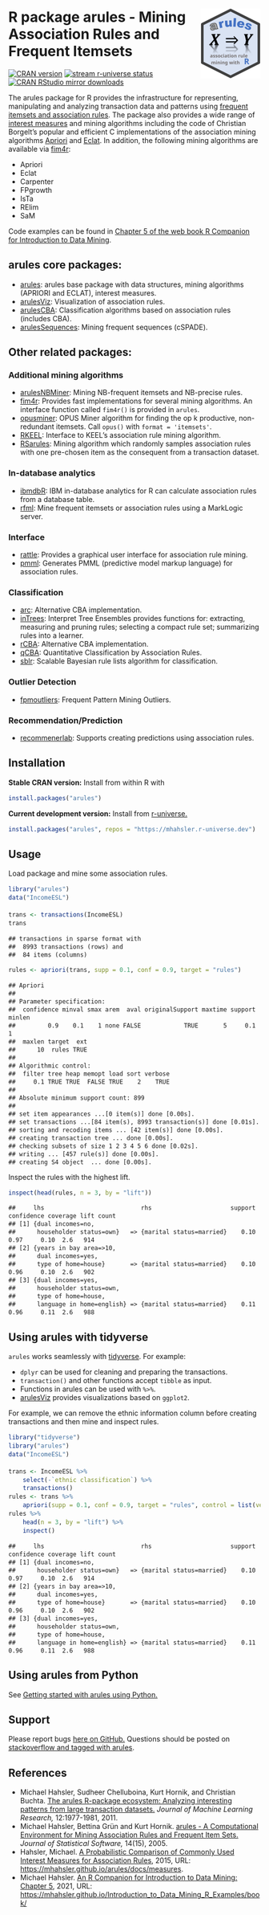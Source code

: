 
# <img src="man/figures/logo.svg" align="right" height="139" /> R package arules - Mining Association Rules and Frequent Itemsets

[![CRAN
version](http://www.r-pkg.org/badges/version/arules)](https://CRAN.R-project.org/package=arules)
[![stream r-universe
status](https://mhahsler.r-universe.dev/badges/arules)](https://mhahsler.r-universe.dev/ui#package:arules)
[![CRAN RStudio mirror
downloads](http://cranlogs.r-pkg.org/badges/arules)](https://CRAN.R-project.org/package=arules)

The arules package for R provides the infrastructure for representing,
manipulating and analyzing transaction data and patterns using [frequent
itemsets and association
rules](https://en.wikipedia.org/wiki/Association_rule_learning). The
package also provides a wide range of [interest
measures](https://mhahsler.github.io/arules/docs/measures) and mining
algorithms including the code of Christian Borgelt’s popular and
efficient C implementations of the association mining algorithms
[Apriori](https://borgelt.net/apriori.html) and
[Eclat](https://borgelt.net/eclat.html). In addition, the following
mining algorithms are available via
[fim4r](https://borgelt.net/fim4r.html):

-   Apriori
-   Eclat
-   Carpenter
-   FPgrowth
-   IsTa
-   RElim
-   SaM

Code examples can be found in [Chapter 5 of the web book R Companion for
Introduction to Data
Mining](https://mhahsler.github.io/Introduction_to_Data_Mining_R_Examples/book/association-analysis-basic-concepts-and-algorithms.html).

## arules core packages:

-   [arules](https://cran.r-project.org/package=arules): arules base
    package with data structures, mining algorithms (APRIORI and ECLAT),
    interest measures.
-   [arulesViz](https://github.com/mhahsler/arulesViz): Visualization of
    association rules.
-   [arulesCBA](https://github.com/ianstenbit/arulesCBA): Classification
    algorithms based on association rules (includes CBA).  
-   [arulesSequences](https://cran.r-project.org/package=arulesSequences):
    Mining frequent sequences (cSPADE).

## Other related packages:

### Additional mining algorithms

-   [arulesNBMiner](https://github.com/mhahsler/arulesNBMiner): Mining
    NB-frequent itemsets and NB-precise rules.
-   [fim4r](https://borgelt.net/fim4r.html): Provides fast
    implementations for several mining algorithms. An interface function
    called `fim4r()` is provided in `arules`.
-   [opusminer](https://cran.r-project.org/package=opusminer): OPUS
    Miner algorithm for finding the op k productive, non-redundant
    itemsets. Call `opus()` with `format = 'itemsets'`.
-   [RKEEL](https://cran.r-project.org/package=RKEEL): Interface to
    KEEL’s association rule mining algorithm.
-   [RSarules](https://cran.r-project.org/package=RSarules): Mining
    algorithm which randomly samples association rules with one
    pre-chosen item as the consequent from a transaction dataset.

### In-database analytics

-   [ibmdbR](https://cran.r-project.org/package=ibmdbR): IBM in-database
    analytics for R can calculate association rules from a database
    table.
-   [rfml](https://cran.r-project.org/package=rfml): Mine frequent
    itemsets or association rules using a MarkLogic server.

### Interface

-   [rattle](https://cran.r-project.org/package=rattle): Provides a
    graphical user interface for association rule mining.
-   [pmml](https://cran.r-project.org/package=pmml): Generates PMML
    (predictive model markup language) for association rules.

### Classification

-   [arc](https://cran.r-project.org/package=arc): Alternative CBA
    implementation.
-   [inTrees](https://cran.r-project.org/package=inTrees): Interpret
    Tree Ensembles provides functions for: extracting, measuring and
    pruning rules; selecting a compact rule set; summarizing rules into
    a learner.
-   [rCBA](https://cran.r-project.org/package=rCBA): Alternative CBA
    implementation.
-   [qCBA](https://cran.r-project.org/package=qCBA): Quantitative
    Classification by Association Rules.
-   [sblr](https://cran.r-project.org/package=sbrl): Scalable Bayesian
    rule lists algorithm for classification.

### Outlier Detection

-   [fpmoutliers](https://cran.r-project.org/package=fpmoutliers):
    Frequent Pattern Mining Outliers.

### Recommendation/Prediction

-   [recommenerlab](https://github.com/mhahsler/recommenderlab):
    Supports creating predictions using association rules.

## Installation

**Stable CRAN version:** Install from within R with

``` r
install.packages("arules")
```

**Current development version:** Install from
[r-universe.](https://mhahsler.r-universe.dev/ui#package:arules)

``` r
install.packages("arules", repos = "https://mhahsler.r-universe.dev")
```

## Usage

Load package and mine some association rules.

``` r
library("arules")
data("IncomeESL")

trans <- transactions(IncomeESL)
trans
```

    ## transactions in sparse format with
    ##  8993 transactions (rows) and
    ##  84 items (columns)

``` r
rules <- apriori(trans, supp = 0.1, conf = 0.9, target = "rules")
```

    ## Apriori
    ## 
    ## Parameter specification:
    ##  confidence minval smax arem  aval originalSupport maxtime support minlen
    ##         0.9    0.1    1 none FALSE            TRUE       5     0.1      1
    ##  maxlen target  ext
    ##      10  rules TRUE
    ## 
    ## Algorithmic control:
    ##  filter tree heap memopt load sort verbose
    ##     0.1 TRUE TRUE  FALSE TRUE    2    TRUE
    ## 
    ## Absolute minimum support count: 899 
    ## 
    ## set item appearances ...[0 item(s)] done [0.00s].
    ## set transactions ...[84 item(s), 8993 transaction(s)] done [0.01s].
    ## sorting and recoding items ... [42 item(s)] done [0.00s].
    ## creating transaction tree ... done [0.00s].
    ## checking subsets of size 1 2 3 4 5 6 done [0.02s].
    ## writing ... [457 rule(s)] done [0.00s].
    ## creating S4 object  ... done [0.00s].

Inspect the rules with the highest lift.

``` r
inspect(head(rules, n = 3, by = "lift"))
```

    ##     lhs                           rhs                      support confidence coverage lift count
    ## [1] {dual incomes=no,                                                                            
    ##      householder status=own}   => {marital status=married}    0.10       0.97     0.10  2.6   914
    ## [2] {years in bay area=>10,                                                                      
    ##      dual incomes=yes,                                                                           
    ##      type of home=house}       => {marital status=married}    0.10       0.96     0.10  2.6   902
    ## [3] {dual incomes=yes,                                                                           
    ##      householder status=own,                                                                     
    ##      type of home=house,                                                                         
    ##      language in home=english} => {marital status=married}    0.11       0.96     0.11  2.6   988

## Using arules with tidyverse

`arules` works seamlessly with [tidyverse](https://www.tidyverse.org/).
For example:

-   `dplyr` can be used for cleaning and preparing the transactions.
-   `transaction()` and other functions accept `tibble` as input.
-   Functions in arules can be used with `%>%`.
-   [arulesViz](https://github.com/mhahsler/arulesViz) provides
    visualizations based on `ggplot2`.

For example, we can remove the ethnic information column before creating
transactions and then mine and inspect rules.

``` r
library("tidyverse")
library("arules")
data("IncomeESL")

trans <- IncomeESL %>%
    select(-`ethnic classification`) %>%
    transactions()
rules <- trans %>%
    apriori(supp = 0.1, conf = 0.9, target = "rules", control = list(verbose = FALSE))
rules %>%
    head(n = 3, by = "lift") %>%
    inspect()
```

    ##     lhs                           rhs                      support confidence coverage lift count
    ## [1] {dual incomes=no,                                                                            
    ##      householder status=own}   => {marital status=married}    0.10       0.97     0.10  2.6   914
    ## [2] {years in bay area=>10,                                                                      
    ##      dual incomes=yes,                                                                           
    ##      type of home=house}       => {marital status=married}    0.10       0.96     0.10  2.6   902
    ## [3] {dual incomes=yes,                                                                           
    ##      householder status=own,                                                                     
    ##      type of home=house,                                                                         
    ##      language in home=english} => {marital status=married}    0.11       0.96     0.11  2.6   988

## Using arules from Python

See [Getting started with arules using
Python.](https://mhahsler.github.io/arules/docs/python/arules_python.html)

## Support

Please report bugs [here on
GitHub.](https://github.com/mhahsler/arules/issues) Questions should be
posted on [stackoverflow and tagged with
arules](https://stackoverflow.com/questions/tagged/arules).

## References

-   Michael Hahsler, Sudheer Chelluboina, Kurt Hornik, and Christian
    Buchta. [The arules R-package ecosystem: Analyzing interesting
    patterns from large transaction
    datasets.](https://jmlr.csail.mit.edu/papers/v12/hahsler11a.html)
    *Journal of Machine Learning Research,* 12:1977-1981, 2011.
-   Michael Hahsler, Bettina Grün and Kurt Hornik. [arules - A
    Computational Environment for Mining Association Rules and Frequent
    Item Sets.](https://dx.doi.org/10.18637/jss.v014.i15) *Journal of
    Statistical Software,* 14(15), 2005.
-   Hahsler, Michael. [A Probabilistic Comparison of Commonly Used
    Interest Measures for Association
    Rules](https://mhahsler.github.io/arules/docs/measures), 2015, URL:
    <https://mhahsler.github.io/arules/docs/measures>.
-   Michael Hahsler. [An R Companion for Introduction to Data Mining:
    Chapter
    5](https://mhahsler.github.io/Introduction_to_Data_Mining_R_Examples/book/association-analysis-basic-concepts-and-algorithms.html),
    2021, URL:
    <https://mhahsler.github.io/Introduction_to_Data_Mining_R_Examples/book/>
